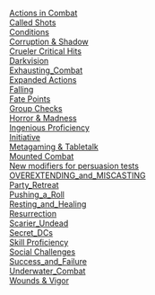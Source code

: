[Actions in Combat](https://skroxiousdm.github.io/SkroxiousDM/7.%20House%20Rules/Actions%20in%20Combat)<br/>
[Called Shots](https://skroxiousdm.github.io/SkroxiousDM/7.%20House%20Rules/Called%20Shots)<br/>
[Conditions](https://skroxiousdm.github.io/SkroxiousDM/7.%20House%20Rules/Conditions)<br/>
[Corruption & Shadow](https://skroxiousdm.github.io/SkroxiousDM/7.%20House%20Rules/Corruption%20&#38%20Shadow)<br/>
[Crueler Critical Hits](https://skroxiousdm.github.io/SkroxiousDM/7.%20House%20Rules/Crueler%20Critical%20Hits)<br/>
[Darkvision](https://skroxiousdm.github.io/SkroxiousDM/7.%20House%20Rules/Darkvision)<br/>
[Exhausting_Combat](https://skroxiousdm.github.io/SkroxiousDM/7.%20House%20Rules/Exhausting_Combat)<br/>
[Expanded Actions](https://skroxiousdm.github.io/SkroxiousDM/7.%20House%20Rules/Expanded%20Actions)<br/>
[Falling](https://skroxiousdm.github.io/SkroxiousDM/7.%20House%20Rules/Falling)<br/>
[Fate Points](https://skroxiousdm.github.io/SkroxiousDM/7.%20House%20Rules/Fate%20Points)<br/>
[Group Checks](https://skroxiousdm.github.io/SkroxiousDM/7.%20House%20Rules/Group%20Checks)<br/>
[Horror & Madness](https://skroxiousdm.github.io/SkroxiousDM/7.%20House%20Rules/Horror%20&#38%20Madness)<br/>
[Ingenious Proficiency](https://skroxiousdm.github.io/SkroxiousDM/7.%20House%20Rules/Ingenious%20Proficiency)<br/>
[Initiative](https://skroxiousdm.github.io/SkroxiousDM/7.%20House%20Rules/Initiative)<br/>
[Metagaming & Tabletalk](https://skroxiousdm.github.io/SkroxiousDM/7.%20House%20Rules/Metagaming%20&#38%20Tabletalk)<br/>
[Mounted Combat](https://skroxiousdm.github.io/SkroxiousDM/7.%20House%20Rules/Mounted%20Combat)<br/>
[New modifiers for persuasion tests](https://skroxiousdm.github.io/SkroxiousDM/7.%20House%20Rules/New%20modifiers%20for%20persuasion%20tests)<br/>
[OVEREXTENDING_and_MISCASTING](https://skroxiousdm.github.io/SkroxiousDM/7.%20House%20Rules/OVEREXTENDING_and_MISCASTING)<br/>
[Party_Retreat](https://skroxiousdm.github.io/SkroxiousDM/7.%20House%20Rules/Party_Retreat)<br/>
[Pushing_a_Roll](https://skroxiousdm.github.io/SkroxiousDM/7.%20House%20Rules/Pushing_a_Roll)<br/>
[Resting_and_Healing](https://skroxiousdm.github.io/SkroxiousDM/7.%20House%20Rules/Resting_and_Healing)<br/>
[Resurrection](https://skroxiousdm.github.io/SkroxiousDM/7.%20House%20Rules/Resurrection)<br/>
[Scarier_Undead](https://skroxiousdm.github.io/SkroxiousDM/7.%20House%20Rules/Scarier_Undead)<br/>
[Secret_DCs](https://skroxiousdm.github.io/SkroxiousDM/7.%20House%20Rules/Secret_DCs)<br/>
[Skill Proficiency](https://skroxiousdm.github.io/SkroxiousDM/7.%20House%20Rules/Skill%20Proficiency)<br/>
[Social Challenges](https://skroxiousdm.github.io/SkroxiousDM/7.%20House%20Rules/Social%20Challenges)<br/>
[Success_and_Failure](https://skroxiousdm.github.io/SkroxiousDM/7.%20House%20Rules/Success_and_Failure)<br/>
[Underwater_Combat](https://skroxiousdm.github.io/SkroxiousDM/7.%20House%20Rules/Underwater_Combat)<br/>
[Wounds & Vigor](https://skroxiousdm.github.io/SkroxiousDM/7.%20House%20Rules/Wounds%20&#38%20Vigor)<br/>
